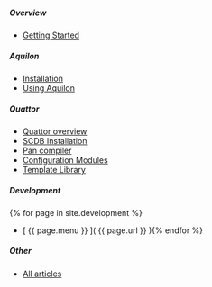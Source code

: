 ##### Overview
  * [Getting Started](/documentation/2013/10/01/documentation-getting-started.html)

##### Aquilon
  * [Installation](/documentation/2012/10/31/install-aquilon.html)
  * [Using Aquilon](/documentation/2013/10/25/aquilon-site.html)

##### Quattor
  * [Quattor overview](/documentation/2012/06/19/documentation-overview.html)
  * [SCDB Installation](/documentation/2015/03/25/SCDB-installation.html)
  * [Pan compiler](/documentation/2012/06/19/documentation-pan-book.html)
  * [Configuration Modules](/documentation/14.8.0/components/)
  * [Template Library](http://www.quattor.org/documentation/2014/06/06/how-to-use-template-library.html)

##### Development
{% for page in site.development %}
  * [ {{ page.menu }} ]( {{ page.url }} ){% endfor %}

##### Other
  * [All articles](/documentation/other.html)
